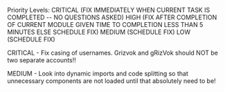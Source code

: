 Priority Levels:
CRITICAL (FIX IMMEDIATELY WHEN CURRENT TASK IS COMPLETED -- NO QUESTIONS ASKED)
HIGH (FIX AFTER COMPLETION OF CURRENT MODULE GIVEN TIME TO COMPLETION LESS THAN 5 MINUTES ELSE SCHEDULE FIX)
MEDIUM (SCHEDULE FIX)
LOW (SCHEDULE FIX)

CRITICAL - Fix casing of usernames. Grizvok and gRizVok should NOT be two separate accounts!!

MEDIUM - Look into dynamic imports and code splitting so that unnecessary components are not loaded until that absolutely need to be!
